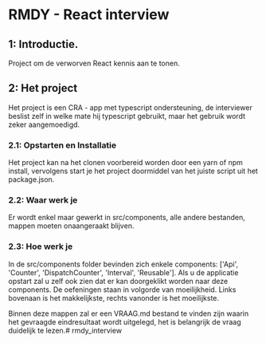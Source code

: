 # RMDY - React interview

## 1: Introductie.

Project om de verworven React kennis aan te tonen.

## 2: Het project

Het project is een CRA - app met typescript ondersteuning, de interviewer beslist zelf in welke mate hij typescript gebruikt,
maar het gebruik wordt zeker aangemoedigd.

### 2.1: Opstarten en Installatie

Het project kan na het clonen voorbereid worden door een yarn of npm install, vervolgens start je het project doormiddel van het juiste script uit het package.json.

### 2.2: Waar werk je

Er wordt enkel maar gewerkt in src/components, alle andere bestanden, mappen moeten onaangeraakt blijven.

### 2.3: Hoe werk je

In de src/components folder bevinden zich enkele components: ['Api', 'Counter', 'DispatchCounter', 'Interval', 'Reusable']. Als u de applicatie opstart zal u zelf ook zien dat er kan doorgeklikt worden naar deze components. De oefeningen staan in volgorde van moeilijkheid. Links bovenaan is het makkelijkste, rechts vanonder is het moeilijkste.

Binnen deze mappen zal er een VRAAG.md bestand te vinden zijn waarin het gevraagde eindresultaat wordt uitgelegd, het is belangrijk de vraag duidelijk te lezen.# rmdy_interview
